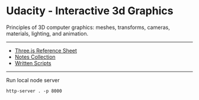 # Udacity - Interactive 3d Graphics

Principles of 3D computer graphics: meshes, transforms, cameras, materials, lighting, and animation.

---

- [Three.js Reference Sheet](https://www.udacity.com/wiki/cs291/threejs-reference)
- [Notes Collection](https://www.udacity.com/wiki/cs291/instructor-comments)
- [Written Scripts](https://www.udacity.com/wiki/cs291#course-syllabus)

---

Run local node server

`http-server . -p 8000`